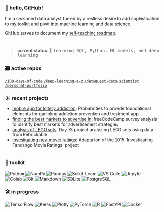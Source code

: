 ### 👋 hello, GitHub!

I'm a seasoned data analyst fueled by a restless desire to add sophistication to my toolkit and pivot into machine learning and data science. 

GitHub serves to document my [self-teaching roadmap](https://github.com/marilynyi/self-study-ml-roadmap).

#

>**current status**: 🌱 <samp>learning SQL, Python, ML models, and deep learning</samp>

### 🗃️ active repos
[`/100-days-of-code`](https://github.com/marilynyi/100-days-of-code-python) [`/deep-learning-a-z`](https://github.com/marilynyi/deep-learning-a-z) [`/dataquest-data-scientist`](https://github.com/marilynyi/dataquest-data-scientist) [`/personal-portfolio`](https://github.com/marilynyi/personal-portfolio)

### ☀️ recent projects

- [mobile app for lottery addiction](https://github.com/marilynyi/dataquest-data-scientist/blob/main/15_mobile_app_for_lottery_addiction/mobile_app_for_lottery_addiction.ipynb): Probabilities to provide foundational elements for gambling addiction prevention and treatment app
- [finding the best markets to advertise in](https://github.com/marilynyi/dataquest-data-scientist/blob/main/14_finding_the_best_markets_to_advertise_in/finding_the_best_markets_to_advertise_in.ipynb): freeCodeCamp survey analysis to identify best markets for advertisement strategies
- [analysis of LEGO sets](https://github.com/marilynyi/100-days-of-code-python/blob/main/days-71-80/day-73/lego-analysis/lego_analysis_for_course.ipynb): Day 73 project analyzing LEGO sets using data from Rebrickable
- [investigating new movie ratings](https://github.com/marilynyi/dataquest-data-scientist/blob/main/13_investigating_new_movie_ratings/investigating_new_movie_ratings.ipynb): Adaptation of the 2015 'Investigating Fandango Movie Ratings' project

#

### 🧰 toolkit

![Python](https://img.shields.io/badge/python-FFFDFA?style=flat&logo=python&logoColor=203D86)
![NumPy](https://img.shields.io/badge/numpy-FFFDFA?style=flat&logo=numpy&logoColor=203D86)
![Pandas](https://img.shields.io/badge/pandas-FFFDFA?style=flat&logo=pandas&logoColor=203D86)
![Scikit-Learn](https://img.shields.io/badge/scikit--learn-FFFDFA?style=flat&logo=scikitlearn&logoColor=203D86)
![VS Code](https://img.shields.io/badge/vs_code-FFFDFA?style=flat&logo=visualstudiocode&logoColor=203D86)
![Jupyter](https://img.shields.io/badge/jupyter-FFFDFA?style=flat&logo=jupyter&logoColor=203D86)
![Colab](https://img.shields.io/badge/google--colab-FFFDFA?style=flat&logo=google-colab&logoColor=203D86)
![Git](https://img.shields.io/badge/git-FFFDFA?style=flat&logo=git&logoColor=203D86)
![Markdown](https://img.shields.io/badge/markdown-FFFDFA?style=flat&logo=markdown&logoColor=203D86)
![SQLite](https://img.shields.io/badge/sqlite-FFFDFA?style=flat&logo=sqlite&logoColor=203D86)
![PostgreSQL](https://img.shields.io/badge/postgresql-FFFDFA?style=flat&logo=postgresql&logoColor=203D86)


### 🛠️ in progress
![TensorFlow](https://img.shields.io/badge/tensorflow-FFFDFA?style=flat&logo=tensorflow&logoColor=203D86)
![Keras](https://img.shields.io/badge/keras-FFFDFA?style=flat&logo=keras&logoColor=203D86)
![Plotly](https://img.shields.io/badge/plotly-FFFDFA?style=flat&logo=plotly&logoColor=203D86)
![PyTorch](https://img.shields.io/badge/pytorch-FFFDFA?style=flat&logo=pytorch&logoColor=203D86)
![R](https://img.shields.io/badge/r-FFFDFA?style=flat&logo=r&logoColor=203D86)
![FastAPI](https://img.shields.io/badge/fastapi-FFFDFA?style=flat&logo=fastapi&logoColor=203D86)
![Docker](https://img.shields.io/badge/docker-FFFDFA?style=flat&logo=docker&logoColor=203D86)


#




  



